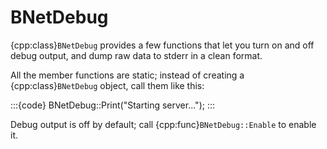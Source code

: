 # BNetDebug

{cpp:class}`BNetDebug` provides a few functions that let you turn on and
off debug output, and dump raw data to stderr in a clean format.

All the member functions are static; instead of creating a
{cpp:class}`BNetDebug` object, call them like this:

:::{code}
BNetDebug::Print("Starting server...");
:::

Debug output is off by default; call {cpp:func}`BNetDebug::Enable` to
enable it.
